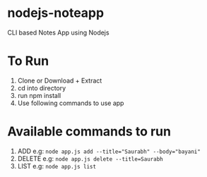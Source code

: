 # nodejs-noteapp
CLI based Notes App using Nodejs

# To Run
1. Clone or Download + Extract
2. cd into directory
3. run npm install
4. Use following commands to use app

# Available commands to run
1. ADD
    e.g: `node app.js add --title="Saurabh" --body="bayani"`
2. DELETE
    e.g: `node app.js delete --title=Saurabh`
3. LIST
    e.g: `node app.js list`
